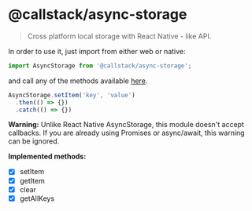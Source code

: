 @callstack/async-storage
==================================

> Cross platform local storage with React Native - like API.

In order to use it, just import from either web or native:

```js
import AsyncStorage from '@callstack/async-storage';
```

and call any of the methods available [here](https://facebook.github.io/react-native/docs/asyncstorage.html).

```js
AsyncStorage.setItem('key', 'value')
  .then(() => {})
  .catch(() => {})
```

**Warning:** Unlike React Native AsyncStorage, this module doesn't accept callbacks. If you are already using Promises or async/await, this warning can be ignored.

**Implemented methods:**
- [x] setItem
- [x] getItem
- [x] clear
- [x] getAllKeys
